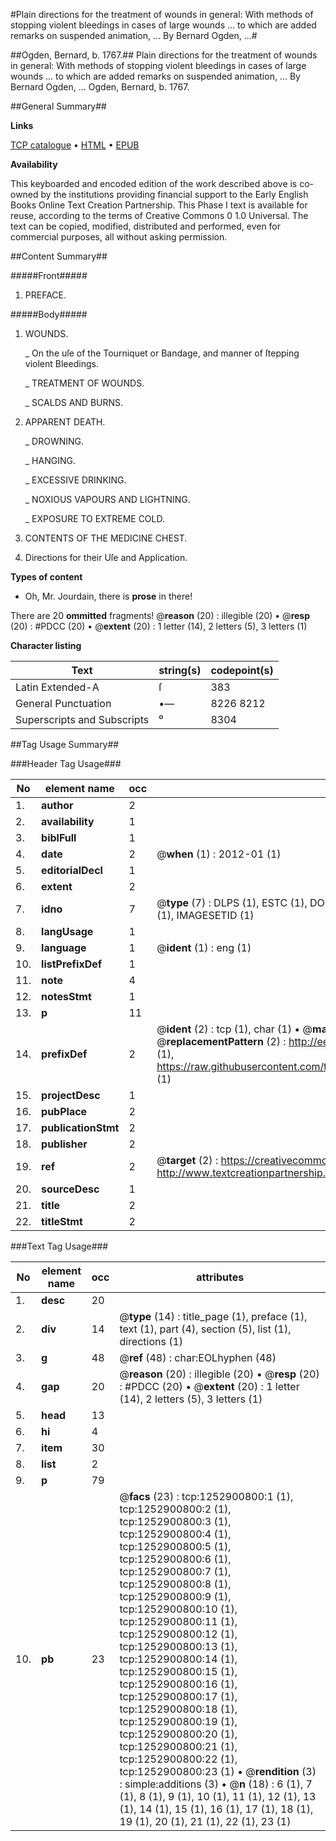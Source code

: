 #Plain directions for the treatment of wounds in general: With methods of stopping violent bleedings in cases of large wounds ... to which are added remarks on suspended animation, ... By Bernard Ogden, ...#

##Ogden, Bernard, b. 1767.##
Plain directions for the treatment of wounds in general: With methods of stopping violent bleedings in cases of large wounds ... to which are added remarks on suspended animation, ... By Bernard Ogden, ...
Ogden, Bernard, b. 1767.

##General Summary##

**Links**

[TCP catalogue](http://www.ota.ox.ac.uk/tcp/)  • 
[HTML](http://tei.it.ox.ac.uk/tcp/Texts-HTML/free/004/004827525.html)  • 
[EPUB](http://tei.it.ox.ac.uk/tcp/Texts-EPUB/free/004/004827525.epub)

**Availability**

This keyboarded and encoded edition of the
	       work described above is co-owned by the institutions
	       providing financial support to the Early English Books
	       Online Text Creation Partnership. This Phase I text is
	       available for reuse, according to the terms of Creative
	       Commons 0 1.0 Universal. The text can be copied,
	       modified, distributed and performed, even for
	       commercial purposes, all without asking permission.


##Content Summary##

#####Front#####

1. PREFACE.

#####Body#####

1. WOUNDS.

    _ On the uſe of the Tourniquet or Bandage, and manner of ſtepping violent Bleedings.

    _ TREATMENT OF WOUNDS.

    _ SCALDS AND BURNS.

1. APPARENT DEATH.

    _ DROWNING.

    _ HANGING.

    _ EXCESSIVE DRINKING.

    _ NOXIOUS VAPOURS AND LIGHTNING.

    _ EXPOSURE TO EXTREME COLD.

1. CONTENTS OF THE MEDICINE CHEST.

1. Directions for their Uſe and Application.

**Types of content**

  * Oh, Mr. Jourdain, there is **prose** in there!

There are 20 **ommitted** fragments! 
 @__reason__ (20) : illegible (20)  •  @__resp__ (20) : #PDCC (20)  •  @__extent__ (20) : 1 letter (14), 2 letters (5), 3 letters (1)

**Character listing**


|Text|string(s)|codepoint(s)|
|---|---|---|
|Latin Extended-A|ſ|383|
|General Punctuation|•—|8226 8212|
|Superscripts             and Subscripts|⁰|8304|

##Tag Usage Summary##

###Header Tag Usage###

|No|element name|occ|attributes|
|---|---|---|---|
|1.|__author__|2||
|2.|__availability__|1||
|3.|__biblFull__|1||
|4.|__date__|2| @__when__ (1) : 2012-01 (1)|
|5.|__editorialDecl__|1||
|6.|__extent__|2||
|7.|__idno__|7| @__type__ (7) : DLPS (1), ESTC (1), DOCNO (1), TCP (1), GALEDOCNO (1), CONTENTSET (1), IMAGESETID (1)|
|8.|__langUsage__|1||
|9.|__language__|1| @__ident__ (1) : eng (1)|
|10.|__listPrefixDef__|1||
|11.|__note__|4||
|12.|__notesStmt__|1||
|13.|__p__|11||
|14.|__prefixDef__|2| @__ident__ (2) : tcp (1), char (1)  •  @__matchPattern__ (2) : ([0-9\-]+):([0-9IVX]+) (1), (.+) (1)  •  @__replacementPattern__ (2) : http://eebo.chadwyck.com/downloadtiff?vid=$1&page=$2 (1), https://raw.githubusercontent.com/textcreationpartnership/Texts/master/tcpchars.xml#$1 (1)|
|15.|__projectDesc__|1||
|16.|__pubPlace__|2||
|17.|__publicationStmt__|2||
|18.|__publisher__|2||
|19.|__ref__|2| @__target__ (2) : https://creativecommons.org/publicdomain/zero/1.0/ (1), http://www.textcreationpartnership.org/docs/. (1)|
|20.|__sourceDesc__|1||
|21.|__title__|2||
|22.|__titleStmt__|2||


###Text Tag Usage###

|No|element name|occ|attributes|
|---|---|---|---|
|1.|__desc__|20||
|2.|__div__|14| @__type__ (14) : title_page (1), preface (1), text (1), part (4), section (5), list (1), directions (1)|
|3.|__g__|48| @__ref__ (48) : char:EOLhyphen (48)|
|4.|__gap__|20| @__reason__ (20) : illegible (20)  •  @__resp__ (20) : #PDCC (20)  •  @__extent__ (20) : 1 letter (14), 2 letters (5), 3 letters (1)|
|5.|__head__|13||
|6.|__hi__|4||
|7.|__item__|30||
|8.|__list__|2||
|9.|__p__|79||
|10.|__pb__|23| @__facs__ (23) : tcp:1252900800:1 (1), tcp:1252900800:2 (1), tcp:1252900800:3 (1), tcp:1252900800:4 (1), tcp:1252900800:5 (1), tcp:1252900800:6 (1), tcp:1252900800:7 (1), tcp:1252900800:8 (1), tcp:1252900800:9 (1), tcp:1252900800:10 (1), tcp:1252900800:11 (1), tcp:1252900800:12 (1), tcp:1252900800:13 (1), tcp:1252900800:14 (1), tcp:1252900800:15 (1), tcp:1252900800:16 (1), tcp:1252900800:17 (1), tcp:1252900800:18 (1), tcp:1252900800:19 (1), tcp:1252900800:20 (1), tcp:1252900800:21 (1), tcp:1252900800:22 (1), tcp:1252900800:23 (1)  •  @__rendition__ (3) : simple:additions (3)  •  @__n__ (18) : 6 (1), 7 (1), 8 (1), 9 (1), 10 (1), 11 (1), 12 (1), 13 (1), 14 (1), 15 (1), 16 (1), 17 (1), 18 (1), 19 (1), 20 (1), 21 (1), 22 (1), 23 (1)|
